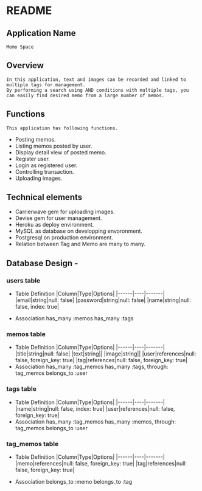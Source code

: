 # README


## Application Name
    Memo Space

## Overview ##
    In this application, text and images can be recorded and linked to multiple tags for management.
    By performing a search using AND conditions with multiple tags, you can easily find desired memo from a large number of memos.

## Functions ##
    This application has following functions.
  * Posting memos.
  * Listing memos posted by user.
  * Display detail view of posted memo.
  * Register user.
  * Login as registered user.
  * Controlling transaction.
  * Uploading images.

## Technical elements ##
  * Carrierwave gem for uploading images.
  * Devise gem for user management.
  * Heroku as deploy environment.
  * MySQL as database on developping envoronment.
  * Postgresql on production environment.
  * Relation between Tag and Memo are many to many.

## Database Design -

###  users table

* Table Definition
  |Column|Type|Options|
  |------|----|-------|
  |email|string|null: false|
  |password|string|null: false|
  |name|string|null: false, index: true|

* Association
  has_many :memos
  has_many :tags

###   memos table

* Table Definition
  |Column|Type|Options|
  |------|----|-------|
  |title|string|null: false|
  |text|string||
  |image|string||
  |user|references|null: false, foreign_key: true|
  |tag|references|null: false, foreign_key: true|
* Association
  has_many :tag_memos
  has_many :tags, through: tag_memos
  belongs_to :user

###   tags table

* Table Definition
  |Column|Type|Options|
  |------|----|-------|
  |name|string|null: false, index: true|
  |user|references|null: false, foreign_key: true|
* Association
  has_many :tag_memos
  has_many :memos, through: tag_memos
  belongs_to :user

###   tag_memos table

* Table Definition
  |Column|Type|Options|
  |------|----|-------|
  |memo|references|null: false, foreign_key: true|
  |tag|references|null: false, foreign_key: true|

* Association
  belongs_to :memo
  belongs_to :tag